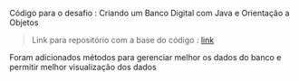 Código para o desafio : Criando um Banco Digital com Java e Orientação a Objetos

> Link para repositório com a base do código : [link](https://github.com/falvojr/lab-banco-digital-oo/)

Foram adicionados métodos para gerenciar melhor os dados do banco e permitir melhor visualização dos dados



